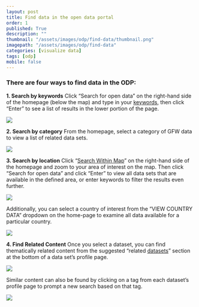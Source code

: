 ```yaml
---
layout: post
title: Find data in the open data portal
order: 1
published: True
description: ""
thumbnail: "/assets/images/odp/find-data/thumbnail.png"
imagepath: "/assets/images/odp/find-data"
categories: [visualize data]
tags: [odp]
mobile: false
---
```


<div id="desktopContent" class="content">
  <h3 class="overview_title">There are four ways to find data in the ODP:</h3>
  <p><strong>1. Search by keywords</strong>   Click “Search for open data” on the right-hand side of the homepage (below the map) and type in your <a href="http://doc.arcgis.com/en/open-data/consumer/find-data.htm#GUID-C151A7B7-F6C2-4DAB-B071-A59569D50E18">keywords</a>, then click “Enter” to see a list of results in the lower portion of the page.</p>
  <p><img src="{{site.baseurl}}{{page.imagepath}}/desktop/desktop1.png"/></p>

  <p><strong>2. Search by category</strong>  From the homepage, select a category of GFW data to view a list of related data sets.</p>
  <p><img src="{{site.baseurl}}{{page.imagepath}}/desktop/desktop2.png"/></p>
  <p><strong>3. Search by location</strong> Click “<a href="http://doc.arcgis.com/en/open-data/consumer/find-data.htm#ESRI_SECTION1_B9E443DF131F4820BD7848694A3CE74E">Search Within Map</a>” on the right-hand side of the homepage and zoom to your area of interest on the map. Then click “Search for open data” and click “Enter” to view all data sets that are available in the defined area, or enter keywords to filter the results even further.</p>
  <p><img src="{{site.baseurl}}{{page.imagepath}}/desktop/desktop3.png"/></p>
  <p>Additionally, you can select a country of interest from the “VIEW COUNTRY DATA” dropdown on the home-page to examine all data available for a particular country.</p>
  <p><img src="{{site.baseurl}}{{page.imagepath}}/desktop/desktop4.png"/></p>
  <p><strong>4. Find Related Content</strong>  Once you select a dataset, you can find thematically related content from the suggested “related <a href="http://doc.arcgis.com/en/open-data/consumer/find-data.htm#ESRI_SECTION1_4AD46F57135A4153B9BD6AF92E2186E9">datasets</a>” section at the bottom of a data set’s profile page.</p>
  <p><img src="{{site.baseurl}}{{page.imagepath}}/desktop/desktop5.png"/></p>
  <p>Similar content can also be found by clicking on a tag from each dataset’s profile page to prompt a new search based on that tag.</p>
  <p><img src="{{site.baseurl}}{{page.imagepath}}/desktop/desktop6.png"/></p>
</div>

<div id="mobileContent" class="content"></div>
